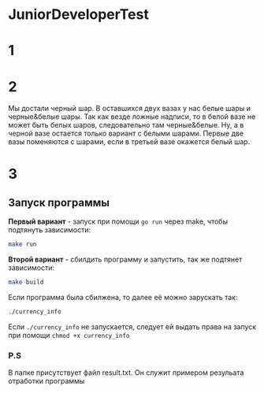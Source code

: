 # JuniorDeveloperTest

# 1

# 2
                            
Мы достали черный шар. В оставшихся двух вазах у нас белые шары и черные&белые шары.
Так как везде ложные надписи, то в белой вазе не может быть белых шаров, следовательно там черные&белые.
Ну, а в черной вазе остается только вариант с белыми шарами.
Первые две вазы поменяются с шарами, если в третьей вазе окажется белый шар.

# 3
## Запуск программы

**Первый вариант** - запуск при помощи `go run` через make, чтобы подтянуть зависимости:
```bash
make run
```
**Второй вариант** - сбилдить программу и запустить, так же подтянет зависимости:
```bash
make build
```
Если программа была сбилжена, то далее её можно зарускать так:
```bash
./currency_info
```
Если `./currency_info` не запускается, следует ей выдать права на запуск при помощи `chmod +x currency_info`

### P.S
В папке присутствует файл result.txt. Он служит примером резульата отработки программы